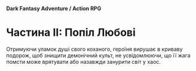 #### Dark Fantasy Adventure / Action RPG

# Частина ІI: Попіл Любові

Отримуючи уламок душі свого коханого, героїня вирушає в криваву подорож, щоб знищити демонічний культ, не усвідомлюючи, що її жага помсти може врятувати або назавжди занурити світ у хаос.
